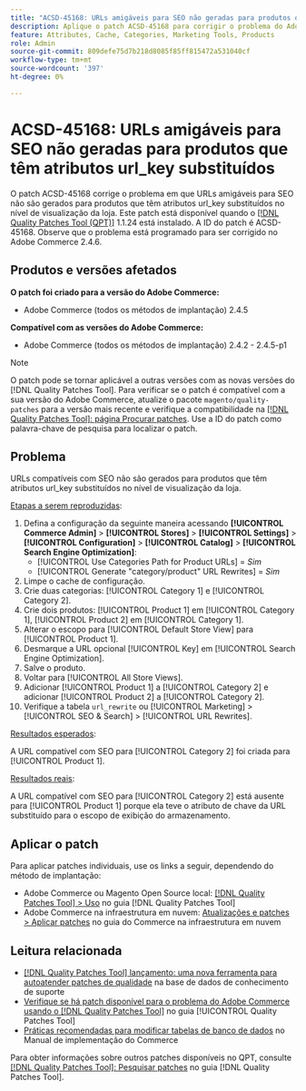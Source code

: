 ```yaml
---
title: "ACSD-45168: URLs amigáveis para SEO não geradas para produtos que têm atributos url_key substituídos"
description: Aplique o patch ACSD-45168 para corrigir o problema do Adobe Commerce, em que URLs amigáveis para SEO não gerados para produtos que têm atributos url_key substituídos no nível da visualização da loja.
feature: Attributes, Cache, Categories, Marketing Tools, Products
role: Admin
source-git-commit: 809defe75d7b218d8085f85ff815472a531040cf
workflow-type: tm+mt
source-wordcount: '397'
ht-degree: 0%

---
```


# ACSD-45168: URLs amigáveis para SEO não geradas para produtos que têm atributos url_key substituídos

O patch ACSD-45168 corrige o problema em que URLs amigáveis para SEO não são gerados para produtos que têm atributos url_key substituídos no nível de visualização da loja. Este patch está disponível quando o [[!DNL Quality Patches Tool (QPT)]](https://experienceleague.adobe.com/en/docs/commerce-knowledge-base/kb/announcements/commerce-announcements/magento-quality-patches-released-new-tool-to-self-serve-quality-patches) 1.1.24 está instalado. A ID do patch é ACSD-45168. Observe que o problema está programado para ser corrigido no Adobe Commerce 2.4.6.

## Produtos e versões afetados

**O patch foi criado para a versão do Adobe Commerce:**

* Adobe Commerce (todos os métodos de implantação) 2.4.5

**Compatível com as versões do Adobe Commerce:**

* Adobe Commerce (todos os métodos de implantação) 2.4.2 - 2.4.5-p1

>[!NOTE]
>
>O patch pode se tornar aplicável a outras versões com as novas versões do [!DNL Quality Patches Tool]. Para verificar se o patch é compatível com a sua versão do Adobe Commerce, atualize o pacote `magento/quality-patches` para a versão mais recente e verifique a compatibilidade na [[!DNL Quality Patches Tool]: página Procurar patches](https://experienceleague.adobe.com/tools/commerce-quality-patches/index.html). Use a ID do patch como palavra-chave de pesquisa para localizar o patch.

## Problema

URLs compatíveis com SEO não são gerados para produtos que têm atributos url_key substituídos no nível de visualização da loja.

<u>Etapas a serem reproduzidas</u>:

1. Defina a configuração da seguinte maneira acessando **[!UICONTROL Commerce Admin]** > **[!UICONTROL Stores]** > **[!UICONTROL Settings]** > **[!UICONTROL Configuration]** > **[!UICONTROL Catalog]** > **[!UICONTROL Search Engine Optimization]**:
   * [!UICONTROL Use Categories Path for Product URLs] = *Sim*
   * [!UICONTROL Generate "category/product" URL Rewrites] = *Sim*
1. Limpe o cache de configuração.
1. Crie duas categorias: [!UICONTROL Category 1] e [!UICONTROL Category 2].
1. Crie dois produtos: [!UICONTROL Product 1] em [!UICONTROL Category 1], [!UICONTROL Product 2] em [!UICONTROL Category 1].
1. Alterar o escopo para [!UICONTROL Default Store View] para [!UICONTROL Product 1].
1. Desmarque a URL opcional [!UICONTROL Key] em [!UICONTROL Search Engine Optimization].
1. Salve o produto.
1. Voltar para [!UICONTROL All Store Views].
1. Adicionar [!UICONTROL Product 1] a [!UICONTROL Category 2] e adicionar [!UICONTROL Product 2] a [!UICONTROL Category 2].
1. Verifique a tabela `url_rewrite` ou [!UICONTROL Marketing] > [!UICONTROL SEO & Search] > [!UICONTROL URL Rewrites].

<u>Resultados esperados</u>:

A URL compatível com SEO para [!UICONTROL Category 2] foi criada para [!UICONTROL Product 1].

<u>Resultados reais</u>:

A URL compatível com SEO para [!UICONTROL Category 2] está ausente para [!UICONTROL Product 1] porque ela teve o atributo de chave da URL substituído para o escopo de exibição do armazenamento.

## Aplicar o patch

Para aplicar patches individuais, use os links a seguir, dependendo do método de implantação:

* Adobe Commerce ou Magento Open Source local: [[!DNL Quality Patches Tool] > Uso](/help/tools/quality-patches-tool/usage.md) no guia [!DNL Quality Patches Tool]
* Adobe Commerce na infraestrutura em nuvem: [Atualizações e patches > Aplicar patches](https://experienceleague.adobe.com/docs/commerce-cloud-service/user-guide/develop/upgrade/apply-patches.html) no guia do Commerce na infraestrutura em nuvem

## Leitura relacionada

* [[!DNL Quality Patches Tool] lançamento: uma nova ferramenta para autoatender patches de qualidade](https://experienceleague.adobe.com/en/docs/commerce-knowledge-base/kb/announcements/commerce-announcements/magento-quality-patches-released-new-tool-to-self-serve-quality-patches) na base de dados de conhecimento de suporte
* [Verifique se há patch disponível para o problema do Adobe Commerce usando o  [!DNL Quality Patches Tool]](/help/tools/quality-patches-tool/patches-available-in-qpt/check-patch-for-magento-issue-with-magento-quality-patches.md) no guia [!UICONTROL Quality Patches Tool]
* [Práticas recomendadas para modificar tabelas de banco de dados](https://experienceleague.adobe.com/en/docs/commerce-operations/implementation-playbook/best-practices/development/modifying-core-and-third-party-tables#why-adobe-recommends-avoiding-modifications) no Manual de implementação do Commerce

Para obter informações sobre outros patches disponíveis no QPT, consulte [[!DNL Quality Patches Tool]: Pesquisar patches](https://experienceleague.adobe.com/tools/commerce-quality-patches/index.html) no guia [!DNL Quality Patches Tool].
